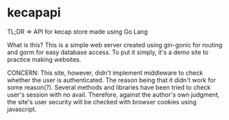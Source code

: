 # kecapapi
TL;DR => API for kecap store made using Go Lang

What is this?
This is a simple web server created using gin-gonic for routing and gorm for easy database access.
To put it simply, it's a demo site to practice making websites. 

CONCERN:
This site, however, didn't implement middleware to check whether the user is authenticated.
The reason being that it didn't work for some reason(?). Several methods and libraries have been tried
to check user's session with no avail. 
Therefore, against the author's own judgment, the site's user security will be checked with browser cookies
using javascript.